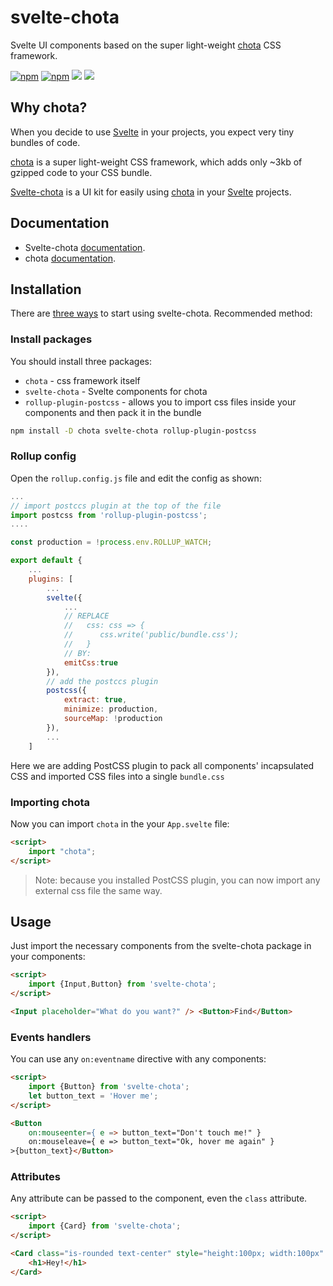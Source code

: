# svelte-chota
Svelte UI components based on the super light-weight [chota](https://jenil.github.io/chota/) CSS framework.

[![npm](https://img.shields.io/npm/v/svelte-chota)](https://www.npmjs.com/package/svelte-chota)   [![npm](https://img.shields.io/npm/dt/svelte-chota)](https://www.npmjs.com/package/svelte-chota)    [![](https://github.com/AlexxNB/svelte-chota/workflows/Publish%20on%20NPM/badge.svg)](https://github.com/AlexxNB/svelte-chota/actions?workflow=Publish+on+NPM)    [![](https://github.com/AlexxNB/svelte-chota/workflows/Build%20Documentation/badge.svg)](https://github.com/AlexxNB/svelte-chota/actions?workflow=Build+Documentation)

## Why chota?

When you decide to use [Svelte](https://svelte.dev) in your projects, you expect very tiny bundles of code.

[chota](https://jenil.github.io/chota/) is a super light-weight CSS framework, which adds only ~3kb of gzipped code to your CSS bundle.

[Svelte-chota](https://github.com/AlexxNB/svelte-chota) is a UI kit for easily using [chota](https://jenil.github.io/chota/) in your [Svelte](https://svelte.dev) projects.

## Documentation
* Svelte-chota [documentation](https://alexxnb.github.io/svelte-chota).
* chota [documentation](https://jenil.github.io/chota/).

## Installation

There are [three ways](https://alexxnb.github.io/svelte-chota/#install) to start using svelte-chota. Recommended method:

### Install packages
You should install three packages:

* `chota` - css framework itself
* `svelte-chota` - Svelte components for chota
* `rollup-plugin-postcss` - allows you to import css files inside your components and then pack it in the bundle

```bash
npm install -D chota svelte-chota rollup-plugin-postcss
```

### Rollup config

Open the `rollup.config.js` file and edit the config as shown:

```javascript
...
// import postccs plugin at the top of the file
import postcss from 'rollup-plugin-postcss';
....

const production = !process.env.ROLLUP_WATCH;

export default {
    ...
    plugins: [  
        ...
        svelte({
            ...
            // REPLACE
            //   css: css => {
            //      css.write('public/bundle.css');
            //   }
            // BY:
            emitCss:true
        }),
        // add the postccs plugin
        postcss({
			extract: true,
			minimize: production,
			sourceMap: !production
		}),
        ...
    ]
```

Here we are adding PostCSS plugin to pack all components' incapsulated CSS and imported CSS files into a single `bundle.css`

### Importing chota

Now you can import `chota` in the your `App.svelte` file:

```html
<script>
    import "chota";
</script>
```

> Note: because you installed PostCSS plugin, you can now import any external css file the same way.

## Usage

Just import the necessary components from the svelte-chota package in your components:

```html
<script>
    import {Input,Button} from 'svelte-chota';
</script>

<Input placeholder="What do you want?" /> <Button>Find</Button>
```

### Events handlers

You can use any `on:eventname` directive with any components:

```html
<script>
    import {Button} from 'svelte-chota';
    let button_text = 'Hover me';
</script>

<Button 
    on:mouseenter={ e => button_text="Don't touch me!" }
    on:mouseleave={ e => button_text="Ok, hover me again" }
>{button_text}</Button>
```
### Attributes

Any attribute can be passed to the component, even the `class` attribute.

```html
<script>
    import {Card} from 'svelte-chota';
</script>

<Card class="is-rounded text-center" style="height:100px; width:100px" title="Hello">
    <h1>Hey!</h1>
</Card>
```

